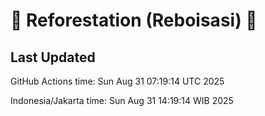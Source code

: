 
# 🌳 Reforestation (Reboisasi) 🌲

## Last Updated

GitHub Actions time: Sun Aug 31 07:19:14 UTC 2025

Indonesia/Jakarta time: Sun Aug 31 14:19:14 WIB 2025
